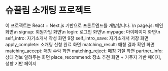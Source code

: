 # 슈끌림 소개팅 프로젝트
이 프로젝트는 React + Next.js 기반으로 프론트엔드를 개발합니다. \n
page.js: 메인 화면\n
signup: 회원가입 화면\n
login: 로그인 화면\n
mypage: 마이페이지 화면\n
self_intro: 자기소개서 작성 화면 9장
self_intro_save: 자기소개서 저장 화면
apply_complete: 소개팅 신청 완료 화면
matching_result: 매칭 결과 확인 화면
matching_accept: 매칭 수락 화면
matching_reject: 매칭 거절 화면
partner_info: 상대 정보 알려주는 화면
place_recommend: 장소 추천 화면 + 거주지 기반 페이지, 성향 기반 페이지

